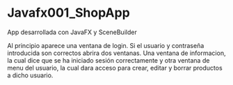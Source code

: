 # Javafx001_ShopApp

App desarrollada con JavaFX  y SceneBuilder

Al principio aparece una ventana de login.
Si el usuario y contraseña introducida son correctos abrira dos ventanas.
Una ventana de informacion, la cual dice que se ha iniciado sesión correctamente y otra ventana de menu del usuario, la cual dara acceso para crear, editar y borrar productos a dicho usuario. 
